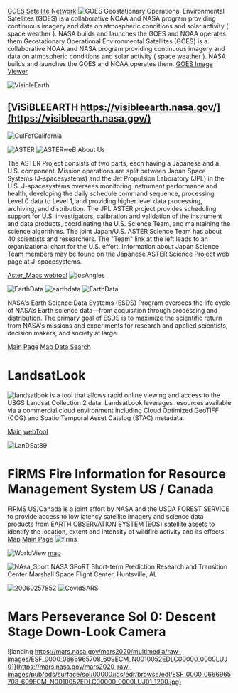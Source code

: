 
[GOES Satellite Network](https://science.nasa.gov/mission/goes/)
![GOES](https://science.nasa.gov/wp-content/uploads/2023/07/goes-r-padded-withearthreflectioninsolarpanel-.webp?w=4096&format=png)
Geostationary Operational Environmental Satellites (GOES) is a collaborative NOAA and NASA program providing continuous imagery and data on atmospheric conditions and solar activity ( space weather ). NASA builds and launches the GOES and NOAA operates them.Geostationary Operational Environmental Satellites (GOES) is a collaborative NOAA and NASA program providing continuous imagery and data on atmospheric conditions and solar activity ( space weather ). NASA builds and launches the GOES and NOAA operates them. [GOES Image Viewer](https://www.star.nesdis.noaa.gov/goes/index.php)


![VisibleEarth](https://visibleearth.nasa.gov/img/ve-logo.png)
## [ViSiBLEEARTH https://visibleearth.nasa.gov/](https://visibleearth.nasa.gov/)
![GulFofCalifornia](https://eoimages.gsfc.nasa.gov/images/imagerecords/65000/65086/Mexico.A2001116.1805.250m.jpg)

![ASTER](https://asterweb.jpl.nasa.gov/images/aster_logo.jpg)
![ASTERweB](https://pbs.twimg.com/media/GWkwdl5aAAAnSa8?format=jpg&name=large)
About Us

The ASTER Project consists of two parts, each having a Japanese and a U.S. component. Mission operations are split between Japan Space Systems (J-spacesystems) and the Jet Propulsion Laboratory (JPL) in the U.S. J-spacesystems oversees monitoring instrument performance and health, developing the daily schedule command sequence, processing Level 0 data to Level 1, and providing higher level data processing, archiving, and distribution. The JPL ASTER project provides scheduling support for U.S. investigators, calibration and validation of the instrument and data products, coordinating the U.S. Science Team, and maintaining the science algorithms. The joint Japan/U.S. ASTER Science Team has about 40 scientists and researchers. The "Team" link at the left leads to an organizational chart for the U.S. effort. Information about Japan Science Team members may be found on the Japanese ASTER Science Project web page at J-spacesystems.


[Aster_Maps webtool](https://asterweb.jpl.nasa.gov/map/)
![losAngles](https://pbs.twimg.com/media/GWkxc3WacAAjUPe?format=jpg&name=4096x4096)

![EarthData](https://www.earthdata.nasa.gov/s3fs-public/earthdata-oaos-logo-hover.png)
![earthdata](https://pbs.twimg.com/media/GWkzbKAbQAE2qC8?format=jpg&name=large)
![EarthData](https://pbs.twimg.com/media/GWkzk4LbEAA2Aoh?format=jpg&name=large)

NASA's Earth Science Data Systems (ESDS) Program oversees the life cycle of NASA’s Earth science data—from acquisition through processing and distribution. The primary goal of ESDS is to maximize the scientific return from NASA's missions and experiments for research and applied scientists, decision makers, and society at large.

[Main Page](https://www.earthdata.nasa.gov/) [Map Data Search](https://search.earthdata.nasa.gov/search)


# LandsatLook
![landsatlook](https://pbs.twimg.com/media/GWk24dqX0AA8d1k?format=jpg&name=large)
 is a tool that allows rapid online viewing and access to the USGS Landsat Collection 2 data. LandsatLook leverages resources available via a commercial cloud environment including Cloud Optimized GeoTIFF (COG) and Spatio Temporal Asset Catalog (STAC) metadata.

 [Main](https://landsatlook.usgs.gov/) [webTool](https://landsatlook.usgs.gov/explore?sat=LANDSAT_9%7CLANDSAT_8)

 ![LanDSat89](https://pbs.twimg.com/media/GWk4Ma9bYAAQJOm?format=jpg&name=large)


# FiRMS Fire Information for Resource Management System US / Canada
FIRMS US/Canada is a joint effort by NASA and the USDA FOREST SERVICE to provide access to low latency satellite imagery and science data products from EARTH OBSERVATION SYSTEM (EOS) satellite assets to identify the location, extent and intensity of wildfire activity and its effects.
[Map](https://firms.modaps.eosdis.nasa.gov/usfs/map/#d:24hrs,24hrs;l:fires_all,active-ca,active-usa,fire-perimeter,noaa-fire-watch,noaa-red-flag,countries,landsat_human,firefly;@-115.9,35.6,6.6z) [Main Page](https://firms.modaps.eosdis.nasa.gov/usfs/)
![firms](https://pbs.twimg.com/media/GS9bPEqbIAQJRq8?format=jpg&name=large)


![WorldView](https://pbs.twimg.com/media/GWk6WQFaUAElL65?format=jpg&name=large)
[map](https://worldview.earthdata.nasa.gov/?v=-163.47461482985875,-64.47056050630799,104.01605367392777,67.18500289789945&z=2&e=true&efs=true&efa=false&efd=2024-05-06,2024-09-03&efc=dustHaze,manmade,seaLakeIce,severeStorms,snow,volcanoes,waterColor,wildfires&l=Reference_Labels_15m(hidden),Reference_Features_15m(hidden),Coastlines_15m,BlueMarble_NextGeneration,VIIRS_NOAA21_CorrectedReflectance_TrueColor(hidden),VIIRS_NOAA20_CorrectedReflectance_TrueColor(hidden),VIIRS_SNPP_CorrectedReflectance_TrueColor(hidden),MODIS_Aqua_CorrectedReflectance_TrueColor(hidden),MODIS_Terra_CorrectedReflectance_TrueColor&lg=true&tr=worldview_intro&t=2024-09-03-T18%3A12%3A41Z) 

![NAsa_Sport](https://weather.ndc.nasa.gov/sport/images/sportLogoHQ.png)
NASA SPoRT
Short-term Prediction Research and Transition Center
Marshall Space Flight Center, Huntsville, AL

 ![20060257852](https://pbs.twimg.com/media/GILy46BawAAT5XP?format=jpg&name=large)
 ![CovidSARS](https://pbs.twimg.com/media/GILy5yQbIAAXGiB?format=jpg&name=large)

# Mars Perseverance Sol 0: Descent Stage Down-Look Camera
![landing https://mars.nasa.gov/mars2020/multimedia/raw-images/ESF_0000_0666965708_609ECM_N0010052EDLC00000_0000LUJ01](https://mars.nasa.gov/mars2020-raw-images/pub/ods/surface/sol/00000/ids/edr/browse/edl/ESF_0000_0666965708_609ECM_N0010052EDLC00000_0000LUJ01_1200.jpg)
